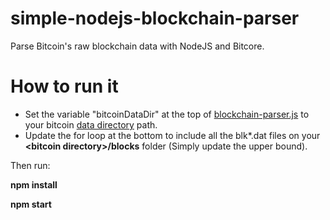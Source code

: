 # simple-nodejs-blockchain-parser
Parse Bitcoin's raw blockchain data with NodeJS and Bitcore.

# How to run it

- Set the variable "bitcoinDataDir" at the top of [blockchain-parser.js](https://github.com/CoinFabrik/simple-nodejs-blockchain-parser/blob/master/blockchain-parser.js) to your bitcoin [data directory](https://en.bitcoin.it/wiki/Data_directory) path.
- Update the for loop at the bottom to include all the blk\*.dat files on your **\<bitcoin directory\>/blocks** folder (Simply update the upper bound).

Then run:

**npm install**

**npm start**
